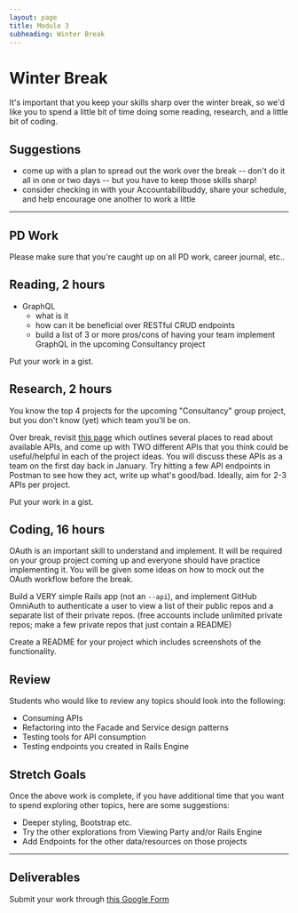 ```yaml
---
layout: page
title: Module 3
subheading: Winter Break
---
```


# Winter Break

It's important that you keep your skills sharp over the winter break, so we'd like you to spend a little bit of time doing some reading, research, and a little bit of coding.

## Suggestions

* come up with a plan to spread out the work over the break -- don't do it all in one or two days -- but you have to keep those skills sharp!
* consider checking in with your Accountabilibuddy, share your schedule, and help encourage one another to work a little

---


## PD Work

Please make sure that you're caught up on all PD work, career journal, etc..

## Reading, 2 hours

* GraphQL
  * what is it
  * how can it be beneficial over RESTful CRUD endpoints
  * build a list of 3 or more pros/cons of having your team implement GraphQL in the upcoming Consultancy project

Put your work in a gist.


## Research, 2 hours

You know the top 4 projects for the upcoming "Consultancy" group project, but you don't know (yet) which team you'll be on.

Over break, revisit [this page](https://backend.turing.edu/module3/projects/consultancy/ideation) which outlines several places to read about available APIs, and come up with TWO different APIs that you think could be useful/helpful in each of the project ideas. You will discuss these APIs as a team on the first day back in January. Try hitting a few API endpoints in Postman to see how they act, write up what's good/bad. Ideally, aim for 2-3 APIs per project.

Put your work in a gist.


## Coding, 16 hours

OAuth is an important skill to understand and implement. It will be required on your group project coming up and everyone should have practice implementing it. You will be given some ideas on how to mock out the OAuth workflow before the break.

Build a VERY simple Rails app (not an `--api`), and implement GitHub OmniAuth to authenticate a user to view a list of their public repos and a separate list of their private repos. (free accounts include unlimited private repos; make a few private repos that just contain a README)

Create a README for your project which includes screenshots of the functionality.

## Review

Students who would like to review any topics should look into the following:

- Consuming APIs
- Refactoring into the Facade and Service design patterns
- Testing tools for API consumption
- Testing endpoints you created in Rails Engine

## Stretch Goals

Once the above work is complete, if you have additional time that you want to spend exploring other topics, here are some suggestions:

- Deeper styling, Bootstrap etc.
- Try the other explorations from Viewing Party and/or Rails Engine
- Add Endpoints for the other data/resources on those projects


---


## Deliverables

Submit your work through [this Google Form](https://forms.gle/F1JT5gPcGbWDVUfX7)
